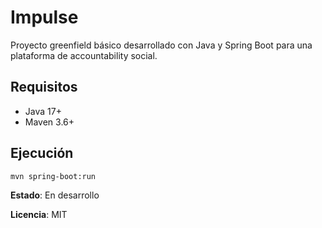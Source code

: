 # Impulse

Proyecto greenfield básico desarrollado con Java y Spring Boot para una plataforma de accountability social.

## Requisitos
- Java 17+
- Maven 3.6+

## Ejecución
```bash
mvn spring-boot:run
```

**Estado**: En desarrollo

**Licencia**: MIT
